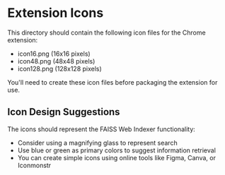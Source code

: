 # Extension Icons

This directory should contain the following icon files for the Chrome extension:

- icon16.png (16x16 pixels)
- icon48.png (48x48 pixels)
- icon128.png (128x128 pixels)

You'll need to create these icon files before packaging the extension for use.

## Icon Design Suggestions

The icons should represent the FAISS Web Indexer functionality:
- Consider using a magnifying glass to represent search
- Use blue or green as primary colors to suggest information retrieval
- You can create simple icons using online tools like Figma, Canva, or Iconmonstr